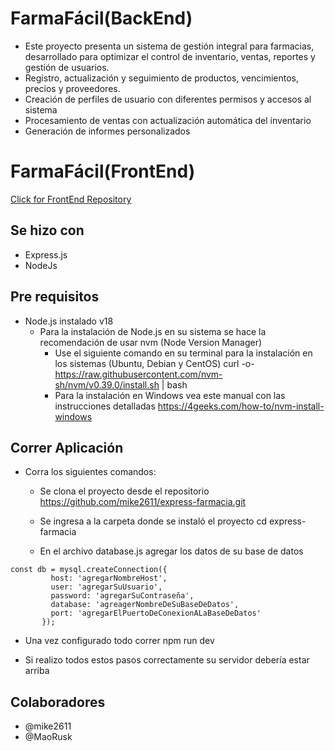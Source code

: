 # FarmaFácil(BackEnd)

- Este proyecto presenta un sistema de gestión integral para farmacias, desarrollado para optimizar el control de inventario, ventas, reportes y gestión de usuarios.
- Registro, actualización y seguimiento de productos, vencimientos, precios y proveedores.
- Creación de perfiles de usuario con diferentes permisos y accesos al sistema
- Procesamiento de ventas con actualización automática del inventario
- Generación de informes personalizados

# FarmaFácil(FrontEnd)
[Click for FrontEnd Repository](https://github.com/mike2611/vue-farmacia)

## Se hizo con

- Express.js
- NodeJs

## Pre requisitos

- Node.js instalado v18
  - Para la instalación de Node.js en su sistema se hace la recomendación de usar nvm (Node Version Manager) 
    - Use el siguiente comando en su terminal para la instalación en los sistemas (Ubuntu, Debian y CentOS) curl -o- https://raw.githubusercontent.com/nvm-sh/nvm/v0.39.0/install.sh | bash
    - Para la instalación en Windows vea este manual con las instrucciones detalladas https://4geeks.com/how-to/nvm-install-windows


## Correr Aplicación

- Corra los siguientes comandos:
  - Se clona el proyecto desde el repositorio https://github.com/mike2611/express-farmacia.git

  - Se ingresa a la carpeta donde se instaló el proyecto cd express-farmacia

  - En el archivo database.js agregar los datos de su base de datos
 ```
 const db = mysql.createConnection({
          host: 'agregarNombreHost',
          user: 'agregarSuUsuario',
          password: 'agregarSuContraseña',
          database: 'agreagerNombreDeSuBaseDeDatos',
          port: 'agregarElPuertoDeConexionALaBaseDeDatos'
        });
 ```


- Una vez configurado todo correr npm run dev

- Si realizo todos estos pasos correctamente su servidor debería estar arriba

## Colaboradores
- @mike2611
- @MaoRusk
